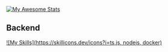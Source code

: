 [![My Awesome Stats](https://awesome-github-stats.azurewebsites.net/user-stats/davirios7?cardType=github&theme=dark&preferLogin=false)](https://git.io/awesome-stats-card)
## Backend
[![My Skills](https://skillicons.dev/icons?i=ts,js, nodejs, docker)](https://skillicons.dev)

